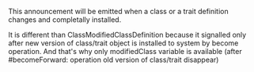 This announcement will be emitted when a class or a trait definition changes and completally installed.It is different than ClassModifiedClassDefinition because it signalled only after new version of class/trait object is installed to system by become operation.  And that's why only modifiedClass variable is available (after #becomeForward: operation old version of class/trait disappear)